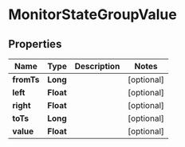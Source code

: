 

# MonitorStateGroupValue

## Properties

Name | Type | Description | Notes
------------ | ------------- | ------------- | -------------
**fromTs** | **Long** |  |  [optional]
**left** | **Float** |  |  [optional]
**right** | **Float** |  |  [optional]
**toTs** | **Long** |  |  [optional]
**value** | **Float** |  |  [optional]



